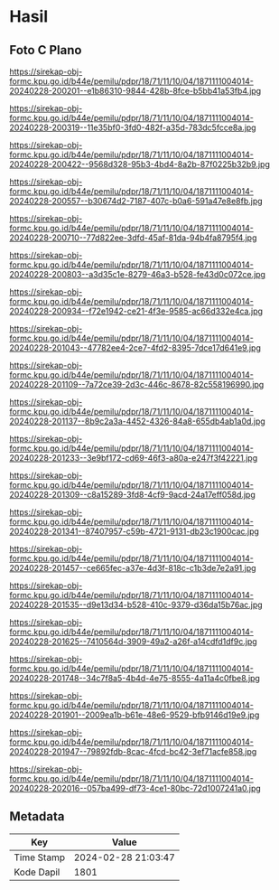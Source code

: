 # Hasil

## Foto C Plano

https://sirekap-obj-formc.kpu.go.id/b44e/pemilu/pdpr/18/71/11/10/04/1871111004014-20240228-200201--e1b86310-9844-428b-8fce-b5bb41a53fb4.jpg

https://sirekap-obj-formc.kpu.go.id/b44e/pemilu/pdpr/18/71/11/10/04/1871111004014-20240228-200319--11e35bf0-3fd0-482f-a35d-783dc5fcce8a.jpg

https://sirekap-obj-formc.kpu.go.id/b44e/pemilu/pdpr/18/71/11/10/04/1871111004014-20240228-200422--9568d328-95b3-4bd4-8a2b-87f0225b32b9.jpg

https://sirekap-obj-formc.kpu.go.id/b44e/pemilu/pdpr/18/71/11/10/04/1871111004014-20240228-200557--b30674d2-7187-407c-b0a6-591a47e8e8fb.jpg

https://sirekap-obj-formc.kpu.go.id/b44e/pemilu/pdpr/18/71/11/10/04/1871111004014-20240228-200710--77d822ee-3dfd-45af-81da-94b4fa8795f4.jpg

https://sirekap-obj-formc.kpu.go.id/b44e/pemilu/pdpr/18/71/11/10/04/1871111004014-20240228-200803--a3d35c1e-8279-46a3-b528-fe43d0c072ce.jpg

https://sirekap-obj-formc.kpu.go.id/b44e/pemilu/pdpr/18/71/11/10/04/1871111004014-20240228-200934--f72e1942-ce21-4f3e-9585-ac66d332e4ca.jpg

https://sirekap-obj-formc.kpu.go.id/b44e/pemilu/pdpr/18/71/11/10/04/1871111004014-20240228-201043--47782ee4-2ce7-4fd2-8395-7dce17d641e9.jpg

https://sirekap-obj-formc.kpu.go.id/b44e/pemilu/pdpr/18/71/11/10/04/1871111004014-20240228-201109--7a72ce39-2d3c-446c-8678-82c558196990.jpg

https://sirekap-obj-formc.kpu.go.id/b44e/pemilu/pdpr/18/71/11/10/04/1871111004014-20240228-201137--8b9c2a3a-4452-4326-84a8-655db4ab1a0d.jpg

https://sirekap-obj-formc.kpu.go.id/b44e/pemilu/pdpr/18/71/11/10/04/1871111004014-20240228-201233--3e9bf172-cd69-46f3-a80a-e247f3f42221.jpg

https://sirekap-obj-formc.kpu.go.id/b44e/pemilu/pdpr/18/71/11/10/04/1871111004014-20240228-201309--c8a15289-3fd8-4cf9-9acd-24a17eff058d.jpg

https://sirekap-obj-formc.kpu.go.id/b44e/pemilu/pdpr/18/71/11/10/04/1871111004014-20240228-201341--87407957-c59b-4721-9131-db23c1900cac.jpg

https://sirekap-obj-formc.kpu.go.id/b44e/pemilu/pdpr/18/71/11/10/04/1871111004014-20240228-201457--ce665fec-a37e-4d3f-818c-c1b3de7e2a91.jpg

https://sirekap-obj-formc.kpu.go.id/b44e/pemilu/pdpr/18/71/11/10/04/1871111004014-20240228-201535--d9e13d34-b528-410c-9379-d36da15b76ac.jpg

https://sirekap-obj-formc.kpu.go.id/b44e/pemilu/pdpr/18/71/11/10/04/1871111004014-20240228-201625--7410564d-3909-49a2-a26f-a14cdfd1df9c.jpg

https://sirekap-obj-formc.kpu.go.id/b44e/pemilu/pdpr/18/71/11/10/04/1871111004014-20240228-201748--34c7f8a5-4b4d-4e75-8555-4a11a4c0fbe8.jpg

https://sirekap-obj-formc.kpu.go.id/b44e/pemilu/pdpr/18/71/11/10/04/1871111004014-20240228-201901--2009ea1b-b61e-48e6-9529-bfb9146d19e9.jpg

https://sirekap-obj-formc.kpu.go.id/b44e/pemilu/pdpr/18/71/11/10/04/1871111004014-20240228-201947--79892fdb-8cac-4fcd-bc42-3ef71acfe858.jpg

https://sirekap-obj-formc.kpu.go.id/b44e/pemilu/pdpr/18/71/11/10/04/1871111004014-20240228-202016--057ba499-df73-4ce1-80bc-72d1007241a0.jpg


## Metadata

| Key        | Value               |
| ---------- | ------------------- |
| Time Stamp | 2024-02-28 21:03:47 |
| Kode Dapil | 1801                |



